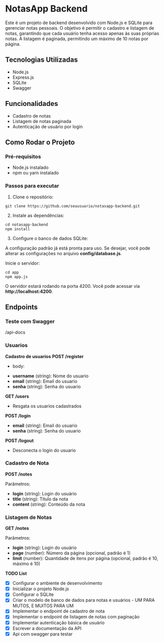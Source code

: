 # NotasApp Backend


Este é um projeto de backend desenvolvido com Node.js e SQLite para gerenciar notas pessoais. O objetivo é permitir o cadastro e listagem de notas, garantindo que cada usuário tenha acesso apenas às suas próprias notas. A listagem é paginada, permitindo um máximo de 10 notas por página.

## Tecnologias Utilizadas

* Node.js
* Express.js
* SQLite
* Swagger

## Funcionalidades

* Cadastro de notas
* Listagem de notas paginada
* Autenticação de usuário por login

## Como Rodar o Projeto

### Pré-requisitos

* Node.js instalado
* npm ou yarn instalado

### Passos para executar

1. Clone o repositório:

```git clone https://github.com/seuusuario/notasapp-backend.git```

2. Instale as dependências:

```
cd notasapp-backend
npm install
```

3. Configure o banco de dados SQLite:

A configuração padrão já está pronta para uso. Se desejar, você pode alterar as configurações no arquivo **config/database.js**.

Inicie o servidor:
```
cd app
npm app.js
```

O servidor estará rodando na porta 4200. Você pode acessar via **http://localhost:4200**.


## Endpoints

### Teste com Swagger
/api-docs

### Usuarios
**Cadastro de usuarios**
**POST /register**

- body:
* **username** (string): Nome do usuario
*  **email** (string): Email do usuario
*  **senha** (string): Senha do usuario

**GET /users**
* Resgata os usuarios cadastrados

**POST /login**
* **email** (string): Email do usuario
* **senha** (string): Senha do usuario

**POST /logout**
* Desconecta o login do usuario

### Cadastro de Nota
**POST /notes**

Parâmetros:

* **login** (string): Login do usuário
* **title** (string): Título da nota
* **content** (string): Conteúdo da nota
  
### Listagem de Notas
**GET /notes**

Parâmetros:

* **login** (string): Login do usuário
* **page** (number): Número da página (opcional, padrão é 1)
* **limit** (number): Quantidade de itens por página (opcional, padrão é 10, máximo é 10)
  
**TODO List**

 - [x] Configurar o ambiente de desenvolvimento
 - [x] Inicializar o projeto Node.js
 - [x] Configurar o SQLite
 - [X] Criar o modelo de banco de dados para notas e usuários - UM PARA MUTOS, E MUITOS PARA UM
 - [x] Implementar o endpoint de cadastro de nota
 - [x] Implementar o endpoint de listagem de notas com paginação
 - [x] Implementar autenticação básica de usuário
 - [x] Escrever a documentação da API
 - [x] Api com swagger para testar
